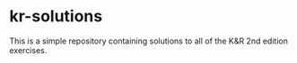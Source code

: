 # kr-solutions
This is a simple repository containing solutions to all of the K&R 2nd edition exercises. 
